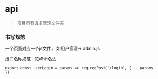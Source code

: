 # api
> 项目所有请求管理文件夹
### 书写规范
一个页面对应一个js文件， 如用户管理-> admin.js

接口名称规范：驼峰命名法

``
export const userLogin = params => req.reqPost('/login', { ...params })
``